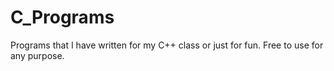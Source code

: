 C_Programs
==========

Programs that I have written for my C++ class or just for fun. Free to use for any purpose.
